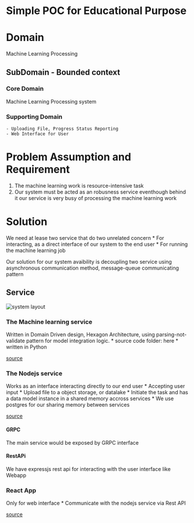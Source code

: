 # Simple POC for Educational Purpose

# Domain

Machine Learning Processing

## SubDomain - Bounded context 

### Core Domain

Machine Learning Processing system

### Supporting Domain

    - Uploading File, Progress Status Reporting
    - Web Interface for User

# Problem Assumption and Requirement

1. The machine learning work is resource-intensive task
2. Our system must be acted as an robusness service eventhough behind it our service is very busy of processing the machine learning work

# Solution

We need at lease two service that do two unrelated concern
    * For interacting, as a direct interface of our system to the end user
    * For running the machine learning job

Our solution for our system avaibility is decoupling two service using asynchronous communication method, message-queue communicating pattern

## Service

![system layout](https://pub-655b129b1b4f44dda33a7f1a9bf4d857.r2.dev/system-layout.png "system layout")

### The Machine learning service

Written in Domain Driven design, Hexagon Architecture, using parsing-not-validate pattern for model integration logic.
    * source code folder: here
    * written in Python

[source](https://github.com/p77u4n/poc-ml-system-1/tree/master/modules/machine-learning)

### The Nodejs service 

Works as an interface interacting directly to our end user
    * Accepting user input
        * Upload file to a object storage, or datalake
    * Initiate the task and has a data model instance in a shared memory accross services
        * We use postgres for our sharing memory between services

[source](https://github.com/p77u4n/poc-ml-system-1/tree/master/modules/portal-service)

#### GRPC
The main service would be exposed by GRPC interface

#### RestAPi
We have expressjs rest api for interacting with the user interface like Webapp

### React App

Only for web interface
    * Communicate with the nodejs service via Rest API

[source](https://github.com/p77u4n/poc-ml-system-1/tree/master/modules/webapp)
    
